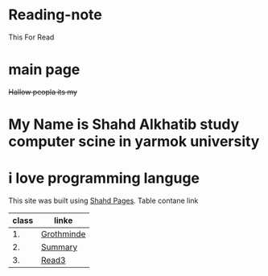 

# Reading-note
This For Read
# main page

~~Hallow peopla its my~~

# My Name is Shahd Alkhatib study computer scine in yarmok university
# i love programming languge

This site was built using [Shahd Pages]( https://shahd1995913.github.io/reading-note/).
Table contane link

class | linke
------------ | -------------
1. | [Grothminde](Growthmindset)
2. | [Summary](summarizes)
3. | [Read3](read3)
